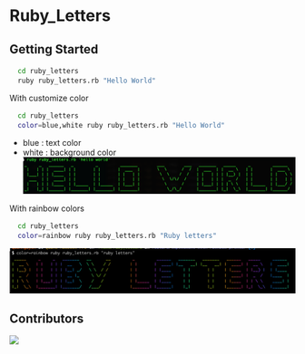 # Ruby_Letters

## Getting Started
```bash
  cd ruby_letters
  ruby ruby_letters.rb "Hello World"
```
With customize color

```bash
  cd ruby_letters
  color=blue,white ruby ruby_letters.rb "Hello World"
```
+ blue : text color
+ white : background color
![](./demo.png)

With rainbow colors

```bash
  cd ruby_letters
  color=rainbow ruby ruby_letters.rb "Ruby letters"
```
![](./rainbow.png)

## Contributors

[![](https://contributors-img.firebaseapp.com/image?repo=dereknguyen269/ruby_letters)](https://github.com/dereknguyen269/ruby_letters/graphs/contributors)
